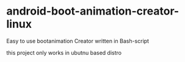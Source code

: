 # android-boot-animation-creator-linux
Easy to use bootanimation Creator written in Bash-script

this project only works in ubutnu based distro
